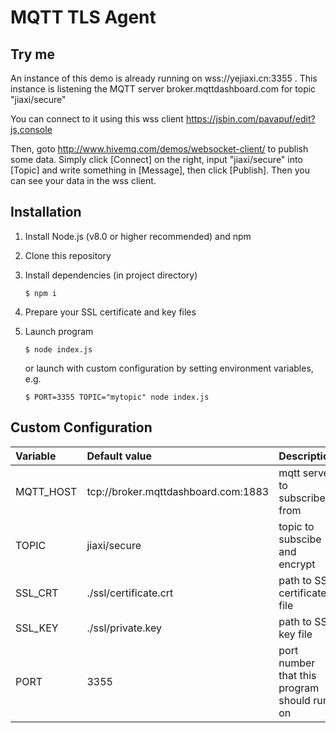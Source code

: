 # MQTT TLS Agent

## Try me

An instance of this demo is already running on 
wss://yejiaxi.cn:3355
.
This instance is listening the MQTT server broker.mqttdashboard.com for topic "jiaxi/secure"


You can connect to it using this wss client 
<https://jsbin.com/pavapuf/edit?js,console>

Then, goto <http://www.hivemq.com/demos/websocket-client/> to publish some data. Simply click [Connect] on the right, input "jiaxi/secure" into [Topic] and write something in [Message], then click [Publish]. Then you can see your data in the wss client.



## Installation

1.  Install Node.js (v8.0 or higher recommended) and npm

2.  Clone this repository

3.  Install dependencies (in project directory)

    `$ npm i`

4.  Prepare your SSL certificate and key files

5.  Launch program

    `$ node index.js`

    or launch with custom configuration by setting environment variables, e.g. 

    `$ PORT=3355 TOPIC="mytopic" node index.js`  

## Custom Configuration

| Variable | Default value | Description |
|:--|:--|:--|
| MQTT_HOST | tcp://broker.mqttdashboard.com:1883 | mqtt server to subscribe from |
| TOPIC | jiaxi/secure | topic to subscibe and encrypt |
| SSL_CRT | ./ssl/certificate.crt | path to SSL certificate file |
| SSL_KEY | ./ssl/private.key | path to SSL key file |
| PORT | 3355 | port number that this program should run on |